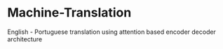 # Machine-Translation
English - Portuguese translation using attention based encoder decoder architecture
